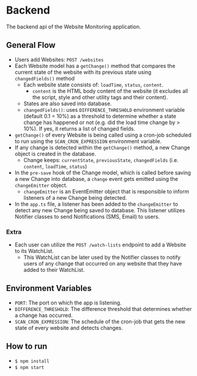 # Backend

The backend api of the Website Monitoring application.

## General Flow
 - Users add Websites: `POST /websites`
 - Each Website model has a `getChange()` method that compares the current state of the website with its previous state using `changedFields()` method
    - Each website state consists of: `loadTime`, `status`, `content`.
        - `content` is the HTML body content of the website (it excludes all the script, style and other utility tags and their content).
    - States are also saved into database.
    - `changedFields()`: uses `DIFFERENCE_THRESHOLD` environment variable (default 0.1 = 10%) as a threshold to determine whether a state change has happened or not (e.g. did the load time change by > 10%). If yes, it returns a list of changed fields.
 - `getChange()` of every Website is being called using a cron-job scheduled to run using the `SCAN_CRON_EXPRESSION` environment variable.
 - If any change is detected within the `getChange()` method, a new Change object is created in the database.
    - Change keeps: `currentState`, `previousState`, `changedFields` (i.e. `content`, `loadTime`, `status`)
 - In the `pre-save` hook of the Change model, which is called before saving a new Change into database, a `change` event gets emitted using the `changeEmitter` object.
    - `changeEmitter` is an EventEmitter object that is responsible to inform listeners of a new Change being detected.
 - In the `app.ts` file, a listener has been added to the `changeEmitter` to detect any new Change being saved to database. This listener utilizes Notifier classes to send Notifications (SMS, Email) to users.

 ### Extra
  - Each user can utilize the `POST /watch-lists` endpoint to add a Website to its WatchList.
    - This WatchList can be later used by the Notifier classes to notify users of any change that occurred on any website that they have added to their WatchList.

## Environment Variables

 - `PORT`: The port on which the app is listening.
 - `DIFFERENCE_THRESHOLD`: The difference threshold that determines whether a change has occurred.
 - `SCAN_CRON_EXPRESSION`: The schedule of the cron-job that gets the new state of every website and detects changes.


## How to run

 - `$ npm install`
 - `$ npm start`